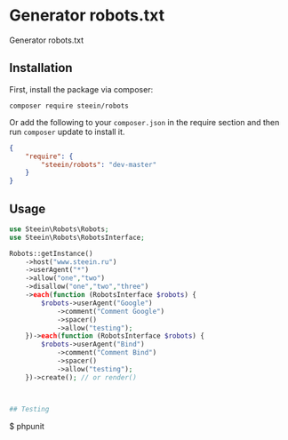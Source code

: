 # Generator robots.txt
Generator robots.txt


## Installation
First, install the package via composer:
```
composer require steein/robots
```
Or add the following to your ```composer.json``` in the require section and then run ```composer``` update to install it.

```json
{
    "require": {
        "steein/robots": "dev-master"
    }
}
```

## Usage

```php
use Steein\Robots\Robots;
use Steein\Robots\RobotsInterface;

Robots::getInstance()
    ->host("www.steein.ru")
    ->userAgent("*")
    ->allow("one","two")
    ->disallow("one","two","three")
    ->each(function (RobotsInterface $robots) {
        $robots->userAgent("Google")
            ->comment("Comment Google")
            ->spacer()
            ->allow("testing");
    })->each(function (RobotsInterface $robots) {
        $robots->userAgent("Bind")
            ->comment("Comment Bind")
            ->spacer()
            ->allow("testing");
    })->create(); // or render()



## Testing

```
$ phpunit
```